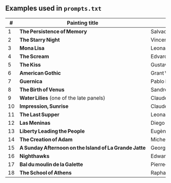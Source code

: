 ## Examples used in `prompts.txt`

| #  | Painting title                                          | Artist                |
| -- | ------------------------------------------------------- | --------------------- |
| 1  | **The Persistence of Memory**                           | Salvador Dalí         |
| 2  | **The Starry Night**                                    | Vincent van Gogh      |
| 3  | **Mona Lisa**                                           | Leonardo da Vinci     |
| 4  | **The Scream**                                          | Edvard Munch          |
| 5  | **The Kiss**                                            | Gustav Klimt          |
| 6  | **American Gothic**                                     | Grant Wood            |
| 7  | **Guernica**                                            | Pablo Picasso         |
| 8  | **The Birth of Venus**                                  | Sandro Botticelli     |
| 9  | **Water Lilies** (one of the late panels)               | Claude Monet          |
| 10 | **Impression, Sunrise**                                 | Claude Monet          |
| 11 | **The Last Supper**                                     | Leonardo da Vinci     |
| 12 | **Las Meninas**                                         | Diego Velázquez       |
| 13 | **Liberty Leading the People**                          | Eugène Delacroix      |
| 14 | **The Creation of Adam**                                | Michelangelo          |
| 15 | **A Sunday Afternoon on the Island of La Grande Jatte** | Georges Seurat        |
| 16 | **Nighthawks**                                          | Edward Hopper         |
| 17 | **Bal du moulin de la Galette**                         | Pierre‑Auguste Renoir |
| 18 | **The School of Athens**                                | Raphael               |
